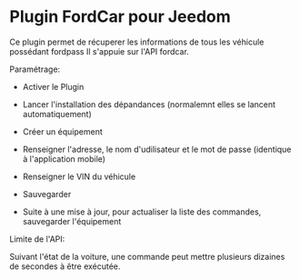 # Plugin FordCar pour Jeedom

Ce plugin permet de récuperer les informations de tous les véhicule possédant fordpass
Il s'appuie sur l'API fordcar.

Paramétrage: 
* Activer le Plugin
* Lancer l'installation des dépandances (normalemnt elles se lancent automatiquement)
* Créer un équipement
* Renseigner l'adresse, le nom d'udilisateur et le mot de passe (identique à l'application mobile)
* Renseigner le VIN du véhicule
* Sauvegarder

* Suite à une mise à jour, pour actualiser la liste des commandes, sauvegarder l'équipement

Limite de l'API:

Suivant l'état de la voiture, une commande peut mettre plusieurs dizaines de secondes à être exécutée.
